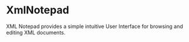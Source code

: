 # XmlNotepad
XML Notepad provides a simple intuitive User Interface for browsing and editing XML documents.
